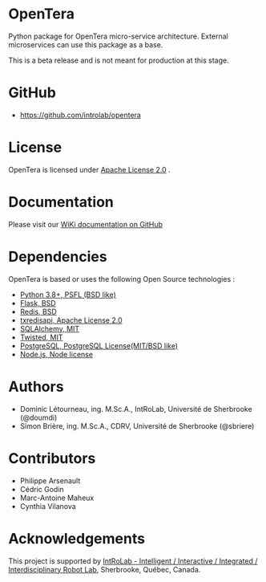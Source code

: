 # OpenTera

Python package for OpenTera micro-service architecture. 
External microservices can use this package as a base.

This is a beta release and is not meant for production at this stage. 

# GitHub
* https://github.com/introlab/opentera

# License
OpenTera is licensed under [Apache License 2.0](https://www.apache.org/licenses/LICENSE-2.0.txt) . 

# Documentation
Please visit our [WiKi documentation on GitHub](https://github.com/introlab/opentera/wiki)

# Dependencies
OpenTera is based or uses the following Open Source technologies :
* [Python 3.8+, PSFL (BSD like)](https://www.python.org)
* [Flask, BSD](http://flask.pocoo.org)
* [Redis, BSD](https://redislabs.com/why-redis/)
* [txredisapi, Apache License 2.0](https://github.com/fiorix/txredisapi) 
* [SQLAlchemy, MIT](https://www.sqlalchemy.org)
* [Twisted, MIT](https://twistedmatrix.com)
* [PostgreSQL,  PostgreSQL License(MIT/BSD like)](https://www.postgresql.org)
* [Node.js, Node license](https://nodejs.org/en/)

# Authors
* Dominic Létourneau, ing. M.Sc.A., IntRoLab, Université de Sherbrooke (@doumdi)
* Simon Brière, ing. M.Sc.A., CDRV, Université de Sherbrooke (@sbriere)

# Contributors
* Philippe Arsenault
* Cédric Godin
* Marc-Antoine Maheux
* Cynthia Vilanova

# Acknowledgements
This project is supported by [IntRoLab - Intelligent / Interactive / Integrated / Interdisciplinary Robot Lab](https://introlab.3it.usherbrooke.ca/), Sherbrooke, Québec, Canada.

